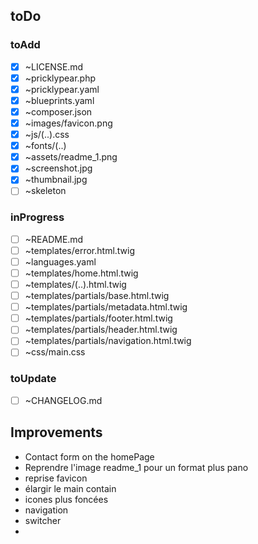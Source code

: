 ## toDo

### toAdd

* [x] ~LICENSE.md
* [x] ~pricklypear.php
* [x] ~pricklypear.yaml
* [x] ~blueprints.yaml
* [x] ~composer.json
* [x] ~images/favicon.png
* [x] ~js/(..).css
* [x] ~fonts/(..)
* [x] ~assets/readme_1.png
* [x] ~screenshot.jpg
* [x] ~thumbnail.jpg
* [ ] ~skeleton

### inProgress

* [ ] ~README.md
* [ ] ~templates/error.html.twig
* [ ] ~languages.yaml
* [ ] ~templates/home.html.twig
* [ ] ~templates/(..).html.twig
* [ ] ~templates/partials/base.html.twig
* [ ] ~templates/partials/metadata.html.twig
* [ ] ~templates/partials/footer.html.twig
* [ ] ~templates/partials/header.html.twig
* [ ] ~templates/partials/navigation.html.twig
* [ ] ~css/main.css

### toUpdate

* [ ] ~CHANGELOG.md

## Improvements

* Contact form on the homePage
* Reprendre l'image readme_1 pour un format plus pano
* reprise favicon
* élargir le main contain
* icones plus foncées
* navigation
* switcher
* 
